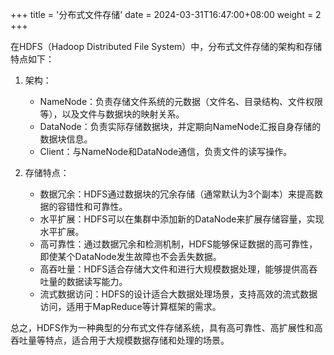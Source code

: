 +++
title = '分布式文件存储'
date = 2024-03-31T16:47:00+08:00
weight = 2
+++

在HDFS（Hadoop Distributed File System）中，分布式文件存储的架构和存储特点如下：

1. 架构：
   - NameNode：负责存储文件系统的元数据（文件名、目录结构、文件权限等），以及文件与数据块的映射关系。
   - DataNode：负责实际存储数据块，并定期向NameNode汇报自身存储的数据块信息。
   - Client：与NameNode和DataNode通信，负责文件的读写操作。

2. 存储特点：
   - 数据冗余：HDFS通过数据块的冗余存储（通常默认为3个副本）来提高数据的容错性和可靠性。
   - 水平扩展：HDFS可以在集群中添加新的DataNode来扩展存储容量，实现水平扩展。
   - 高可靠性：通过数据冗余和检测机制，HDFS能够保证数据的高可靠性，即使某个DataNode发生故障也不会丢失数据。
   - 高吞吐量：HDFS适合存储大文件和进行大规模数据处理，能够提供高吞吐量的数据读写能力。
   - 流式数据访问：HDFS的设计适合大数据处理场景，支持高效的流式数据访问，适用于MapReduce等计算框架的需求。

总之，HDFS作为一种典型的分布式文件存储系统，具有高可靠性、高扩展性和高吞吐量等特点，适合用于大规模数据存储和处理的场景。

